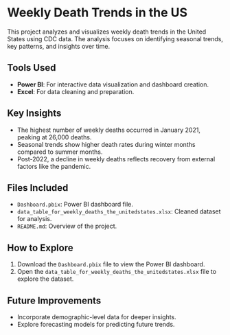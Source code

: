 # Weekly Death Trends in the US  

This project analyzes and visualizes weekly death trends in the United States using CDC data. The analysis focuses on identifying seasonal trends, key patterns, and insights over time.  

## Tools Used  
- **Power BI**: For interactive data visualization and dashboard creation.  
- **Excel**: For data cleaning and preparation.  

## Key Insights  
- The highest number of weekly deaths occurred in January 2021, peaking at 26,000 deaths.  
- Seasonal trends show higher death rates during winter months compared to summer months.  
- Post-2022, a decline in weekly deaths reflects recovery from external factors like the pandemic.  

## Files Included  
- `Dashboard.pbix`: Power BI dashboard file.  
- `data_table_for_weekly_deaths_the_unitedstates.xlsx`: Cleaned dataset for analysis.  
- `README.md`: Overview of the project.  

## How to Explore  
1. Download the `Dashboard.pbix` file to view the Power BI dashboard.  
2. Open the `data_table_for_weekly_deaths_the_unitedstates.xlsx` file to explore the dataset.  

## Future Improvements  
- Incorporate demographic-level data for deeper insights.  
- Explore forecasting models for predicting future trends.  

